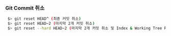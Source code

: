 ### Git Commit 취소 
```bash
 $> git reset HEAD^ (최종 커밋 취소)
 $> git reset HEAD~2 (마지막 2개 커밋 취소)
 $> git reset --hard HEAD~2 (마지막 2개 커밋 취소 및 Index & Working Tree Reset)
```

